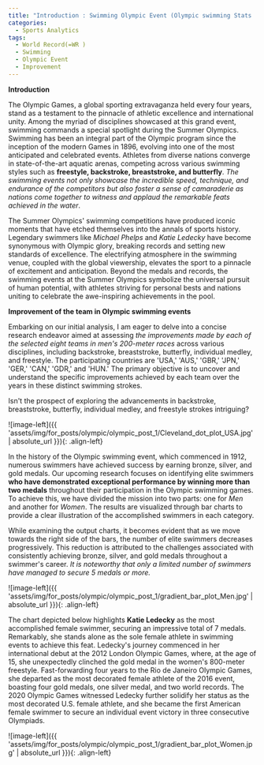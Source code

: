 ```yaml
---
title: "Introduction : Swimming Olympic Event (Olympic swimming Stats : Part 1)"
categories:
  - Sports Analytics
tags:
  - World Record(=WR )
  - Swimming 
  - Olympic Event
  - Improvement
---
```



**Introduction**

The Olympic Games, a global sporting extravaganza held every four years, stand as a testament to the pinnacle of athletic excellence and international unity. Among the myriad of disciplines showcased at this grand event, swimming commands a special spotlight during the Summer Olympics. Swimming has been an integral part of the Olympic program since the inception of the modern Games in 1896, evolving into one of the most anticipated and celebrated events. Athletes from diverse nations converge in state-of-the-art aquatic arenas, competing across various swimming styles such as **freestyle, backstroke, breaststroke, and butterfly**. *The swimming events not only showcase the incredible speed, technique, and endurance of the competitors but also foster a sense of camaraderie as nations come together to witness and applaud the remarkable feats achieved in the water*.

The Summer Olympics' swimming competitions have produced iconic moments that have etched themselves into the annals of sports history. Legendary swimmers like *Michael Phelps* and *Katie Ledecky* have become synonymous with Olympic glory, breaking records and setting new standards of excellence. The electrifying atmosphere in the swimming venue, coupled with the global viewership, elevates the sport to a pinnacle of excitement and anticipation. Beyond the medals and records, the swimming events at the Summer Olympics symbolize the universal pursuit of human potential, with athletes striving for personal bests and nations uniting to celebrate the awe-inspiring achievements in the pool.

**Improvement of the team in Olympic swimming events**


Embarking on our initial analysis, I am eager to delve into a concise research endeavor aimed at assessing *the improvements made by each of the selected eight teams in men's 200-meter races* across various disciplines, including backstroke, breaststroke, butterfly, individual medley, and freestyle. The participating countries are 'USA,' 'AUS,' 'GBR,' 'JPN,' 'GER,' 'CAN,' 'GDR,' and 'HUN.' The primary objective is to uncover and understand the specific improvements achieved by each team over the years in these distinct swimming strokes. 

Isn't the prospect of exploring the advancements in backstroke, breaststroke, butterfly, individual medley, and freestyle strokes intriguing?




![image-left]({{ 'assets/img/for_posts/olympic/olympic_post_1/Cleveland_dot_plot_USA.jpg' | absolute_url }}){: .align-left} 





In the history of the Olympic swimming event, which commenced in 1912, numerous swimmers have achieved success by earning bronze, silver, and gold medals. Our upcoming research focuses on identifying elite swimmers **who have demonstrated exceptional performance by winning more than two medals** throughout their participation in the Olympic swimming games. To achieve this, we have divided the mission into two parts: one for *Men* and another for *Women*. The results are visualized through bar charts to provide a clear illustration of the accomplished swimmers in each category.

While examining the output charts, it becomes evident that as we move towards the right side of the bars, the number of elite swimmers decreases progressively. This reduction is attributed to the challenges associated with consistently achieving bronze, silver, and gold medals throughout a swimmer's career. *It is noteworthy that only a limited number of swimmers have managed to secure 5 medals or more.*


![image-left]({{ 'assets/img/for_posts/olympic/olympic_post_1/gradient_bar_plot_Men.jpg' | absolute_url }}){: .align-left} 

The chart depicted below highlights **Katie Ledecky** as the most accomplished female swimmer, securing an impressive total of 7 medals. Remarkably, she stands alone as the sole female athlete in swimming events to achieve this feat. Ledecky's journey commenced in her international debut at the 2012 London Olympic Games, where, at the age of 15, she unexpectedly clinched the gold medal in the women's 800-meter freestyle. Fast-forwarding four years to the Rio de Janeiro Olympic Games, she departed as the most decorated female athlete of the 2016 event, boasting four gold medals, one silver medal, and two world records. The 2020 Olympic Games witnessed Ledecky further solidify her status as the most decorated U.S. female athlete, and she became the first American female swimmer to secure an individual event victory in three consecutive Olympiads.

![image-left]({{ 'assets/img/for_posts/olympic/olympic_post_1/gradient_bar_plot_Women.jpg' | absolute_url }}){: .align-left} 